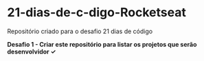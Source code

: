 # 21-dias-de-c-digo-Rocketseat
Repositório criado para o desafio 21 dias de código

<b> Desafio 1 - Criar este repositório para listar os projetos que serão desenvolvidor ✓
